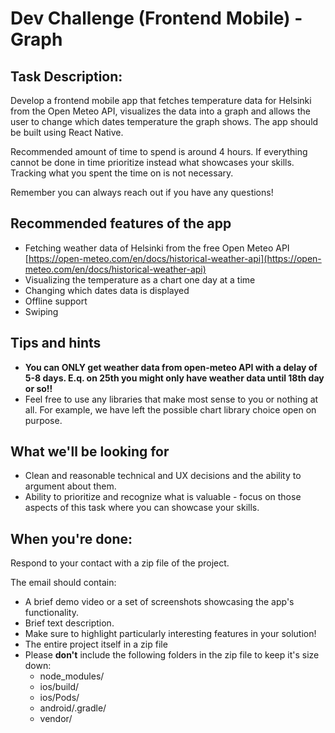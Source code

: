 # Dev Challenge (Frontend Mobile) - Graph

## Task Description:

Develop a frontend mobile app that fetches temperature data for Helsinki from the Open Meteo API, visualizes the data into a graph and allows the user to change which dates temperature the graph shows. The app should be built using React Native.

Recommended amount of time to spend is around 4 hours. If everything cannot be done in time prioritize instead what showcases your skills. Tracking what you spent the time on is not necessary.

Remember you can always reach out if you have any questions!

## Recommended features of the app

- Fetching weather data of Helsinki from the free Open Meteo API [https://open-meteo.com/en/docs/historical-weather-api](https://open-meteo.com/en/docs/historical-weather-api)
- Visualizing the temperature as a chart one day at a time
- Changing which dates data is displayed
- Offline support
- Swiping

## Tips and hints

- **You can ONLY get weather data from open-meteo API with a delay of 5-8 days. E.q. on 25th you might only have weather data until 18th day or so!!**
- Feel free to use any libraries that make most sense to you or nothing at all. For example, we have left the possible chart library choice open on purpose.

## What we'll be looking for

- Clean and reasonable technical and UX decisions and the ability to argument about them.
- Ability to prioritize and recognize what is valuable - focus on those aspects of this task where you can showcase your skills.

## When you're done:

Respond to your contact with a zip file of the project.

The email should contain:
- A brief demo video or a set of screenshots showcasing the app's functionality.
- Brief text description.
- Make sure to highlight particularly interesting features in your solution!
- The entire project itself in a zip file
- Please **don't** include the following folders in the zip file to keep it's size down:
    - node_modules/
    - ios/build/
    - ios/Pods/
    - android/.gradle/
    - vendor/